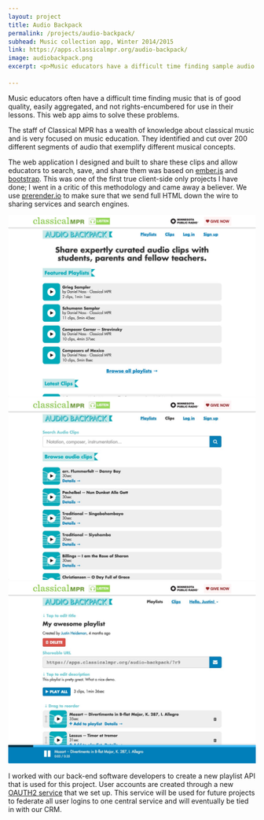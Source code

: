 ```yaml
---
layout: project
title: Audio Backpack
permalink: /projects/audio-backpack/
subhead: Music collection app, Winter 2014/2015
link: https://apps.classicalmpr.org/audio-backpack/
image: audiobackpack.png
excerpt: <p>Music educators have a difficult time finding sample audio to use in their classrooms and assignments. Minnesota Public Radio’s classical music staff knew how to help them, but needed a way to share their expertise and audio collection.</p> <p>This client-side app helps teachers create custom playlists for their classes and share them with students. </p> 

---
```


Music educators often have a difficult time finding music that is of good quality, easily aggregated, and not rights-encumbered for use in their lessons. This web app aims to solve these problems.

The staff of Classical MPR has a wealth of knowledge about classical music and is very focused on music education. They identified and cut over 200 different segments of audio that exemplify different musical concepts. 

The web application I designed and built to share these clips and allow educators to search, save, and share them was based on [ember.js](http://emberjs.com/) and [bootstrap](http://getbootstrap.com/). This was one of the first true client-side only projects I have done; I went in a critic of this methodology and came away a believer. We use [prerender.io](http://prerender.io) to make sure that we send full HTML down the wire to sharing services and search engines. 

<img src="/images/audio-backpack/index.jpg" srcset="/images/audio-backpack/index-2x.jpg 2x"  alt="audio backpack home"/>

<img src="/images/audio-backpack/search.jpg" srcset="/images/audio-backpack/search-2x.jpg 2x"  alt="audio backpack search"/>

<img src="/images/audio-backpack/playlist.jpg" srcset="/images/audio-backpack/playlist-2x.jpg 2x"  alt="audio backpack playlist"/>

I worked with our back-end software developers to create a new playlist API that is used for this project. User accounts are created through a new [OAUTH2 service](https://accounts.publicradio.org/users/sign_in) that we set up. This service will be used for future projects to federate all user logins to one central service and will eventually be tied in with our CRM. 
